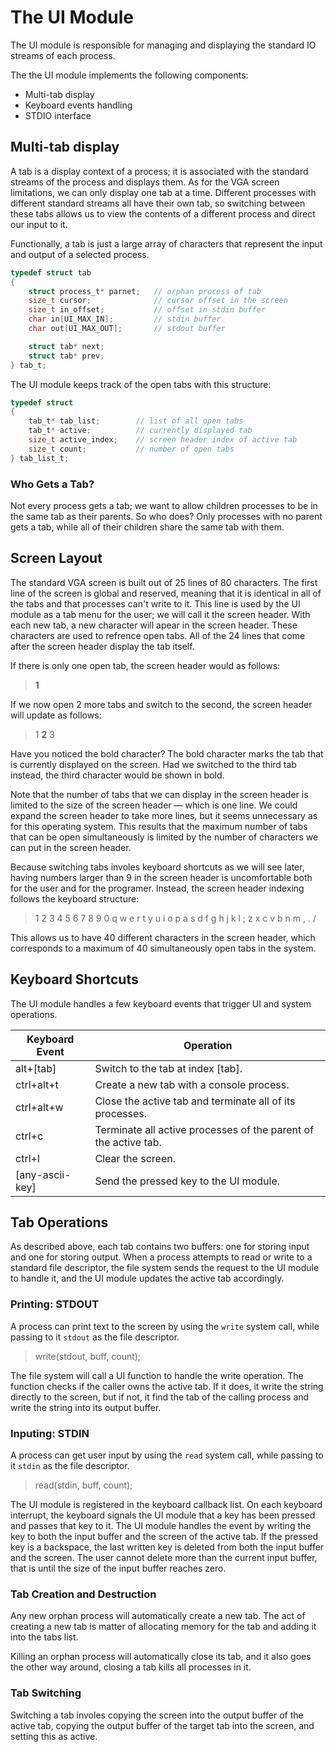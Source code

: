 # The UI Module

The UI module is responsible for managing and displaying the standard IO streams of each process.

The the UI module implements the following components:

- Multi-tab display
- Keyboard events handling
- STDIO interface

## Multi-tab display

A tab is a display context of a process; it is associated with the standard streams of the process and displays them. As for the VGA screen limitations, we can only display one tab at a time. Different processes with different standard streams all have their own tab, so switching between these tabs allows us to view the contents of a different process and direct our input to it.

Functionally, a tab is just a large array of characters that represent the input and output of a selected process.

```c
typedef struct tab
{
    struct process_t* parnet;   // orphan process of tab
    size_t cursor;              // cursor offset in the screen
    size_t in_offset;           // offset in stdin buffer
    char in[UI_MAX_IN];         // stdin buffer
    char out[UI_MAX_OUT];       // stdout buffer

    struct tab* next;
    struct tab* prev;
} tab_t;
```

The UI module keeps track of the open tabs with this structure:

```c
typedef struct
{
    tab_t* tab_list;        // list of all open tabs
    tab_t* active;          // currently displayed tab
    size_t active_index;    // screen header index of active tab
    size_t count;           // number of open tabs
} tab_list_t;
```

### Who Gets a Tab?

Not every process gets a tab; we want to allow children processes to be in the same tab as their parents. So who does? Only processes with no parent gets a tab, while all of their children share the same tab with them.

## Screen Layout

The standard VGA screen is built out of 25 lines of 80 characters. The first line of the screen is global and reserved, meaning that it is identical in all of the tabs and that processes can't write to it. This line is used by the UI module as a tab menu for the user; we will call it the screen header. With each new tab, a new character will apear in the screen header. These characters are used to refrence open tabs. All of the 24 lines that come after the screen header display the tab itself.

If there is only one open tab, the screen header would as follows:

> **1**

If we now open 2 more tabs and switch to the second, the screen header will update as follows:

> 1 **2** 3

Have you noticed the bold character? The bold character marks the tab that is currently displayed on the screen. Had we switched to the third tab instead, the third character would be shown in bold.

Note that the number of tabs that we can display in the screen header is limited to the size of the screen header — which is one line. We could expand the screen header to take more lines, but it seems unnecessary as for this operating system. This results that the maximum number of tabs that can be open simultaneously is limited by the number of characters we can put in the screen header.

Because switching tabs involes keyboard shortcuts as we will see later, having numbers larger than 9 in the screen header is uncomfortable both for the user and for the programer. Instead, the screen header indexing follows the keyboard structure:

> 1 2 3 4 5 6 7 8 9 0 q w e r t y u i o p a s d f g h j k l ; z x c v b n m , . /

This allows us to have 40 different characters in the screen header, which corresponds to a maximum of 40 simultaneously open tabs in the system.

## Keyboard Shortcuts

The UI module handles a few keyboard events that trigger UI and system operations.

| Keyboard Event  | Operation                                                       |
| --------------- | --------------------------------------------------------------- |
| alt+[tab]       | Switch to the tab at index [tab].                               |
| ctrl+alt+t      | Create a new tab with a console process.                        |
| ctrl+alt+w      | Close the active tab and terminate all of its processes.        |
| ctrl+c          | Terminate all active processes of the parent of the active tab. |
| ctrl+l          | Clear the screen.                                               |
| [any-ascii-key] | Send the pressed key to the UI module.                          |

## Tab Operations

As described above, each tab contains two buffers: one for storing input and one for storing output. When a process attempts to read or write to a standard file descriptor, the file system sends the request to the UI module to handle it, and the UI module updates the active tab accordingly.

### Printing: STDOUT

A process can print text to the screen by using the `write` system call, while passing to it `stdout` as the file descriptor.

> write(stdout, buff, count);

The file system will call a UI function to handle the write operation. The function checks if the caller owns the active tab. If it does, it write the string directly to the screen, but if not, it find the tab of the calling process and write the string into its output buffer.

### Inputing: STDIN

A process can get user input by using the `read` system call, while passing to it `stdin` as the file descriptor.

> read(stdin, buff, count);

The UI module is registered in the keyboard callback list. On each keyboard interrupt, the keyboard signals the UI module that a key has been pressed and passes that key to it. The UI module handles the event by writing the key to both the input buffer and the screen of the active tab. If the pressed key is a backspace, the last written key is deleted from both the input buffer and the screen. The user cannot delete more than the current input buffer, that is until the size of the input buffer reaches zero.

### Tab Creation and Destruction

Any new orphan process will automatically create a new tab. The act of creating a new tab is matter of allocating memory for the tab and adding it into the tabs list.

Killing an orphan process will automatically close its tab, and it also goes the other way around, closing a tab kills all processes in it.

### Tab Switching

Switching a tab involes copying the screen into the output buffer of the active tab, copying the output buffer of the target tab into the screen, and setting this as active.
